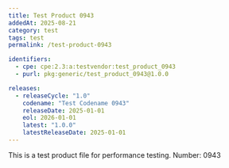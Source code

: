 ```yaml
---
title: Test Product 0943
addedAt: 2025-08-21
category: test
tags: test
permalink: /test-product-0943

identifiers:
  - cpe: cpe:2.3:a:testvendor:test_product_0943
  - purl: pkg:generic/test_product_0943@1.0.0

releases:
  - releaseCycle: "1.0"
    codename: "Test Codename 0943"
    releaseDate: 2025-01-01
    eol: 2026-01-01
    latest: "1.0.0"
    latestReleaseDate: 2025-01-01
---
```


This is a test product file for performance testing. Number: 0943
